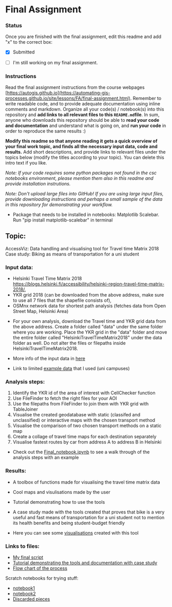 # Final Assignment

### Status

Once you are finished with the final assignment, edit this readme and add "x" to the correct box:

* [X] Submitted

* [ ] I'm still working on my final assignment. 

### Instructions

Read the final assignment instructions from the course webpages [https://autogis.github.io](https://automating-gis-processes.github.io/site/lessons/FA/final-assignment.html). Remember to write readable code, and to provide adequate documentation using inline comments and markdown. Organize all your code(s) / notebook(s) into this repository and **add links to all relevant files to this `README.md`file**. In sum, anyone who downloads this repository should be able to **read your code and documentation** and understand what is going on, and **run your code** in order to reproduce the same results :) 

**Modify this readme so that anyone reading it gets a quick overview of your final work topic, and finds all the necessary input data, code and results.** Add short descriptions, and provide links to relevant files under the topics below (modify the titles according to your topic). You can delete this intro text if you like. 

*Note: If your code requires some python packages not found in the csc notebooks environment, please mention them also in this readme and provide installation instrutions.*

*Note: Don't upload large files into GitHub! If you are using large input files, provide downloading instructions and perhaps a small sample of the data in this repository for demonstrating your workflow.*

* Package that needs to be installed in notebooks: Matplotlib Scalebar. Run "pip install matplotlib-scalebar" in terminal

## Topic: 
AccessViz: Data handling and visualising tool for Travel time Matrix 2018
Case study: Biking as means of transportation for a uni student 

### Input data: 
- Helsinki Travel Time Matrix 2018 https://blogs.helsinki.fi/accessibility/helsinki-region-travel-time-matrix-2018/, 
- YKR grid 2018 (can be downloaded from the above address, make sure to use all 7 files that the shapefile consists of), 
- OSMnx network data for shortest path analysis (fetches data from Open Street Map, Helsinki Area)

* For your own analysis, download the Travel time and YKR grid data from the above address. Create a folder called "data" under the same folder where you are working. Place the YKR grid in the "data" folder and move the entire folder called "HelsinkiTravelTimeMatrix2018" under the data folder as well. Do not alter the files or filepaths inside HelsinkiTravelTimeMatrix2018.

* More info of the input data in [here](Final_notebook.ipynb)

* Link to limited [example data](data) that I used (uni campuses) 

### Analysis steps: 
1. Identify the YKR id of the area of interest with CellChecker function
2. Use FileFinder to fetch the right files for your AOI
3. Use the filepaths from  FileFinder to join them with YKR grid with TableJoiner
4. Visualise the created geodatabase with static (classifed and unclassified) or interactive maps with the chosen transport method
5. Visualise the comparison of two chosen transport methods on a static map
6. Create a collage of travel time maps for each destination separately
7. Visualise fastest routes by car from address A to address B in Helsinki

* Check out the [Final_notebook.ipynb](Final_notebook.ipynb) to see a walk through of the analysis steps with an example



### Results:
- A toolbox of functions made for visualising the travel time  matrix data
- Cool maps and visulisations made by the user 
- Tutorial demonstrating how to use the tools 
- A case study made with the tools created that proves that bike is a very useful and fast means of transportation for a uni student not to mention its health benefits and being student-budget friendly

- Here you can see some [visualisations](outputs) created  with this tool 

### Links to files:
- [My final script](Final_assignment.py)
- [Tutorial demonstrating the tools and documentation with case study](Final_notebook.ipynb)
- [Flow chart of the process](Flow_chart.png)


Scratch notebooks for trying stuff: 
- [notebook1](Final.ipynb)
- [notebook2](OSMNX.ipynb)
- [Discarded pieces](discarded_pieces.ipynb)